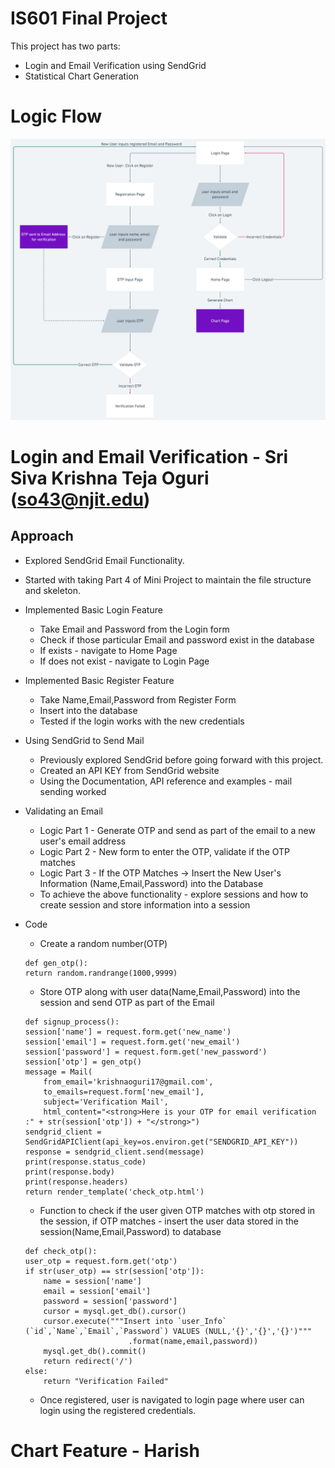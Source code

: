 # IS601 Final Project
This project has two parts:
- Login and Email Verification using SendGrid
- Statistical Chart Generation

# Logic Flow
![Logic Flow](screenshots/Flow.PNG)

# Login and Email Verification - Sri Siva Krishna Teja Oguri (so43@njit.edu)
## Approach
- Explored SendGrid Email Functionality.
- Started with taking Part 4 of Mini Project to maintain the file structure and skeleton.
- Implemented Basic Login Feature
    - Take Email and Password from the Login form
    - Check if those particular Email and password exist in the database
    - If exists - navigate to Home Page
    - If does not exist - navigate to Login Page
    
- Implemented Basic Register Feature
    - Take Name,Email,Password from Register Form
    - Insert into the database
    - Tested if the login works with the new credentials
    
- Using SendGrid to Send Mail
    - Previously explored SendGrid before going forward with this project.
    - Created an API KEY from SendGrid website
    - Using the Documentation, API reference and examples - mail sending worked
    
- Validating an Email
    - Logic Part 1 - Generate OTP and send as part of the email to a new user's email address
    - Logic Part 2 - New form to enter the OTP, validate if the OTP matches
    - Logic Part 3 - If the OTP Matches -> Insert the New User's Information (Name,Email,Password) into the Database
    - To achieve the above functionality - explore sessions and how to create session and store information into a session
    
- Code
    - Create a random number(OTP)
    ```
    def gen_otp():
    return random.randrange(1000,9999)
    ```
    - Store OTP along with user data(Name,Email,Password)  into the session and send OTP as part of the Email
    ```
    def signup_process():
    session['name'] = request.form.get('new_name')
    session['email'] = request.form.get('new_email')
    session['password'] = request.form.get('new_password')
    session['otp'] = gen_otp()
    message = Mail(
        from_email='krishnaoguri17@gmail.com',
        to_emails=request.form['new_email'],
        subject='Verification Mail',
        html_content="<strong>Here is your OTP for email verification :" + str(session['otp']) + "</strong>")
    sendgrid_client = SendGridAPIClient(api_key=os.environ.get("SENDGRID_API_KEY"))
    response = sendgrid_client.send(message)
    print(response.status_code)
    print(response.body)
    print(response.headers)
    return render_template('check_otp.html')
    ```
    - Function to check if the user given OTP matches with otp stored in the session, if OTP matches - insert the user data stored in the session(Name,Email,Password) to database
    ```
    def check_otp():
    user_otp = request.form.get('otp')
    if str(user_otp) == str(session['otp']):
        name = session['name']
        email = session['email']
        password = session['password']
        cursor = mysql.get_db().cursor()
        cursor.execute("""Insert into `user_Info` (`id`,`Name`,`Email`,`Password`) VALUES (NULL,'{}','{}','{}')"""
                           .format(name,email,password))
        mysql.get_db().commit()
        return redirect('/')
    else:
        return "Verification Failed"

    ```
    - Once registered, user is navigated to login page where user can login using the registered credentials.

# Chart Feature - Harish
